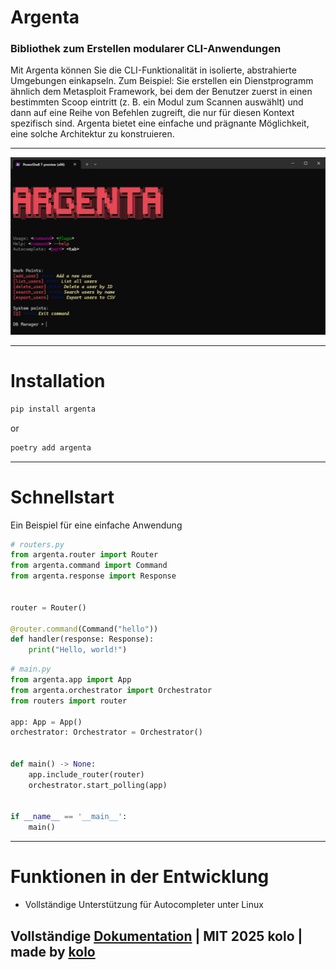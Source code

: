 # Argenta

### Bibliothek zum Erstellen modularer CLI-Anwendungen

Mit Argenta können Sie die CLI-Funktionalität in isolierte, abstrahierte Umgebungen einkapseln. Zum Beispiel: Sie erstellen ein Dienstprogramm ähnlich dem Metasploit Framework, bei dem der Benutzer zuerst in einen bestimmten Scoop eintritt (z. B. ein Modul zum Scannen auswählt) und dann auf eine Reihe von Befehlen zugreift, die nur für diesen Kontext spezifisch sind. Argenta bietet eine einfache und prägnante Möglichkeit, eine solche Architektur zu konstruieren.

---

![preview](https://github.com/koloideal/Argenta/blob/main/imgs/mock_app_preview4.png?raw=True)  

---

# Installation
```bash
pip install argenta
```
or
```bash
poetry add argenta
```

---

# Schnellstart

Ein Beispiel für eine einfache Anwendung
```python
# routers.py
from argenta.router import Router
from argenta.command import Command
from argenta.response import Response


router = Router()

@router.command(Command("hello"))
def handler(response: Response):
    print("Hello, world!")
```

```python
# main.py
from argenta.app import App
from argenta.orchestrator import Orchestrator
from routers import router

app: App = App()
orchestrator: Orchestrator = Orchestrator()


def main() -> None:
    app.include_router(router)
    orchestrator.start_polling(app)


if __name__ == '__main__':
    main()
```

---

# Funktionen in der Entwicklung

- Vollständige Unterstützung für Autocompleter unter Linux

## Vollständige [Dokumentation](https://argenta-docs.vercel.app) | MIT 2025 kolo | made by [kolo](https://t.me/kolo_id)



